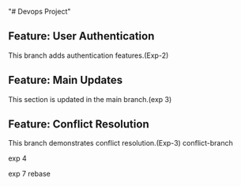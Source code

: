 "# Devops Project"
## Feature: User Authentication
This branch adds authentication features.(Exp-2)

## Feature: Main Updates

This section is updated in the main branch.(exp 3)

## Feature: Conflict Resolution
This branch demonstrates conflict resolution.(Exp-3)
conflict-branch

exp 4

exp 7 
rebase 
